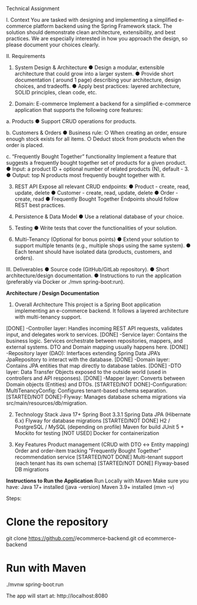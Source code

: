 Technical Assignment

I. Context
You are tasked with designing and implementing a simplified e-commerce platform backend using the Spring Framework stack. The solution should demonstrate clean
architecture, extensibility, and best practices.
We are especially interested in how you approach the design, so please document your choices clearly.

II. Requirements

1. System Design & Architecture
● Design a modular, extensible architecture that could grow into a larger system.
● Provide short documentation ( around 1 page) describing your architecture, design choices, and tradeoffs.
● Apply best practices: layered architecture, SOLID principles, clean code, etc.

2. Domain: E-commerce
Implement a backend for a simplified e-commerce application that supports the
following core features:

a. Products
● Support CRUD operations for products.

b. Customers & Orders
● Business rule:
○ When creating an order, ensure enough stock exists for all items.
○ Deduct stock from products when the order is placed.

c. “Frequently Bought Together” functionality
Implement a feature that suggests a frequently bought together set of products for a given product.
● Input: a product ID + optional number of related products (N), default - 3.
● Output: top N products most frequently bought together with it.

3. REST API
Expose all relevant CRUD endpoints:
● Product - create, read, update, delete
● Customer - create, read, update, delete
● Order - create, read
● Frequently Bought Together
Endpoints should follow REST best practices.

4. Persistence & Data Model
● Use a relational database of your choice.

5. Testing
● Write tests that cover the functionalities of your solution.

6. Multi-Tenancy (Optional for bonus points)
● Extend your solution to support multiple tenants (e.g., multiple shops using the same system).
● Each tenant should have isolated data (products, customers, and orders).

III. Deliverables
● Source code (GitHub/GitLab repository).
● Short architecture/design documentation.
● Instructions to run the application (preferably via Docker or ./mvn spring-boot:run).





**Architecture / Design Documentation**
1. Overall Architecture
This project is a Spring Boot application implementing an e-commerce backend. It follows a layered architecture with multi-tenancy support.

[DONE]            -Controller layer: Handles incoming REST API requests, validates input, and delegates work to services.
[DONE]            -Service layer: Contains the business logic. Services orchestrate between repositories, mappers, and external systems. DTO and Domain mapping usually happens here.
[DONE]            -Repository layer (DAO): Interfaces extending Spring Data JPA’s JpaRepository to interact with the database.
[DONE]            -Domain layer: Contains JPA entities that map directly to database tables.
[DONE]            -DTO layer: Data Transfer Objects exposed to the outside world (used in controllers and API responses).
[DONE]            -Mapper layer: Converts between Domain objects (Entities) and DTOs.
[STARTED/NOT DONE]-Configuration: MultiTenancyConfig: Configures tenant-based schema separation.
[STARTED/NOT DONE]-Flyway: Manages database schema migrations via src/main/resources/db/migration.

2. Technology Stack
                    Java 17+
                    Spring Boot 3.3.1
                    Spring Data JPA (Hibernate 6.x)
                    Flyway for database migrations
[STARTED/NOT DONE]  H2 / PostgreSQL / MySQL (depending on profile)
                    Maven for build
                    JUnit 5 + Mockito for testing
[NOT USED]          Docker for containerization

3. Key Features
                    Product management (CRUD with DTO ↔ Entity mapping)
                    Order and order-item tracking
                    "Frequently Bought Together" recommendation service
[STARTED/NOT DONE]  Multi-tenant support (each tenant has its own schema)
[STARTED/NOT DONE]  Flyway-based DB migrations





**Instructions to Run the Application**
Run Locally with Maven
Make sure you have:
Java 17+ installed (java -version)
Maven 3.9+ installed (mvn -v)

Steps:
# Clone the repository
git clone https://github.com/<your-username>/ecommerce-backend.git
cd ecommerce-backend

# Run with Maven
./mvnw spring-boot:run

The app will start at: http://localhost:8080
